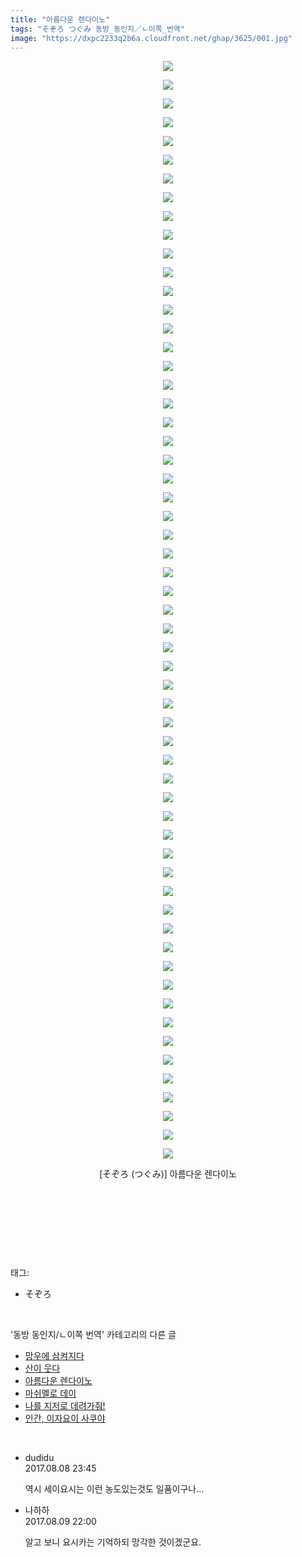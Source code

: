 ```yaml
---
title: "아름다운 렌다이노"
tags: "そぞろ つぐみ 동방_동인지／ㄴ이쪽_번역"
image: "https://dxpc2233q2b6a.cloudfront.net/ghap/3625/001.jpg"
---
```

<div class="article">
<p style="text-align: center; clear: none; float: none;"><img src="{{ site.imgserver3 }}/ghap/3625/001.jpg"/></p>
<p style="text-align: center; clear: none; float: none;"><img src="{{ site.imgserver3 }}/ghap/3625/002.jpg"/></p>
<p style="text-align: center; clear: none; float: none;"><img src="{{ site.imgserver3 }}/ghap/3625/003.jpg"/></p>
<p style="text-align: center; clear: none; float: none;"><img src="{{ site.imgserver3 }}/ghap/3625/004.jpg"/></p>
<p style="text-align: center; clear: none; float: none;"><img src="{{ site.imgserver3 }}/ghap/3625/005.jpg"/></p>
<p style="text-align: center; clear: none; float: none;"><img src="{{ site.imgserver3 }}/ghap/3625/006.jpg"/></p>
<p style="text-align: center; clear: none; float: none;"><img src="{{ site.imgserver3 }}/ghap/3625/007.jpg"/></p>
<p style="text-align: center; clear: none; float: none;"><img src="{{ site.imgserver3 }}/ghap/3625/008.jpg"/></p>
<p style="text-align: center; clear: none; float: none;"><img src="{{ site.imgserver3 }}/ghap/3625/009.jpg"/></p>
<p style="text-align: center; clear: none; float: none;"><img src="{{ site.imgserver3 }}/ghap/3625/010.jpg"/></p>
<p style="text-align: center; clear: none; float: none;"><img src="{{ site.imgserver3 }}/ghap/3625/011.jpg"/></p>
<p style="text-align: center; clear: none; float: none;"><img src="{{ site.imgserver3 }}/ghap/3625/012.jpg"/></p>
<p style="text-align: center; clear: none; float: none;"><img src="{{ site.imgserver3 }}/ghap/3625/013.jpg"/></p>
<p style="text-align: center; clear: none; float: none;"><img src="{{ site.imgserver3 }}/ghap/3625/014.jpg"/></p>
<p style="text-align: center; clear: none; float: none;"><img src="{{ site.imgserver3 }}/ghap/3625/015.jpg"/></p>
<p style="text-align: center; clear: none; float: none;"><img src="{{ site.imgserver3 }}/ghap/3625/016.jpg"/></p>
<p style="text-align: center; clear: none; float: none;"><img src="{{ site.imgserver3 }}/ghap/3625/017.jpg"/></p>
<p style="text-align: center; clear: none; float: none;"><img src="{{ site.imgserver3 }}/ghap/3625/018.jpg"/></p>
<p style="text-align: center; clear: none; float: none;"><img src="{{ site.imgserver3 }}/ghap/3625/019.jpg"/></p>
<p style="text-align: center; clear: none; float: none;"><img src="{{ site.imgserver3 }}/ghap/3625/020.jpg"/></p>
<p style="text-align: center; clear: none; float: none;"><img src="{{ site.imgserver3 }}/ghap/3625/021.jpg"/></p>
<p style="text-align: center; clear: none; float: none;"><img src="{{ site.imgserver3 }}/ghap/3625/022.jpg"/></p>
<p style="text-align: center; clear: none; float: none;"><img src="{{ site.imgserver3 }}/ghap/3625/023.jpg"/></p>
<p style="text-align: center; clear: none; float: none;"><img src="{{ site.imgserver3 }}/ghap/3625/024.jpg"/></p>
<p style="text-align: center; clear: none; float: none;"><img src="{{ site.imgserver3 }}/ghap/3625/025.jpg"/></p>
<p style="text-align: center; clear: none; float: none;"><img src="{{ site.imgserver3 }}/ghap/3625/026.jpg"/></p>
<p style="text-align: center; clear: none; float: none;"><img src="{{ site.imgserver3 }}/ghap/3625/027.jpg"/></p>
<p style="text-align: center; clear: none; float: none;"><img src="{{ site.imgserver3 }}/ghap/3625/028.jpg"/></p>
<p style="text-align: center; clear: none; float: none;"><img src="{{ site.imgserver3 }}/ghap/3625/029.jpg"/></p>
<p style="text-align: center; clear: none; float: none;"><img src="{{ site.imgserver3 }}/ghap/3625/030.jpg"/></p>
<p style="text-align: center; clear: none; float: none;"><img src="{{ site.imgserver3 }}/ghap/3625/031.jpg"/></p>
<p style="text-align: center; clear: none; float: none;"><img src="{{ site.imgserver3 }}/ghap/3625/032.jpg"/></p>
<p style="text-align: center; clear: none; float: none;"><img src="{{ site.imgserver3 }}/ghap/3625/033.jpg"/></p>
<p style="text-align: center; clear: none; float: none;"><img src="{{ site.imgserver3 }}/ghap/3625/034.jpg"/></p>
<p style="text-align: center; clear: none; float: none;"><img src="{{ site.imgserver3 }}/ghap/3625/035.jpg"/></p>
<p style="text-align: center; clear: none; float: none;"><img src="{{ site.imgserver3 }}/ghap/3625/036.jpg"/></p>
<p style="text-align: center; clear: none; float: none;"><img src="{{ site.imgserver3 }}/ghap/3625/037.jpg"/></p>
<p style="text-align: center; clear: none; float: none;"><img src="{{ site.imgserver3 }}/ghap/3625/038.jpg"/></p>
<p style="text-align: center; clear: none; float: none;"><img src="{{ site.imgserver3 }}/ghap/3625/039.jpg"/></p>
<p style="text-align: center; clear: none; float: none;"><img src="{{ site.imgserver3 }}/ghap/3625/040.jpg"/></p>
<p style="text-align: center; clear: none; float: none;"><img src="{{ site.imgserver3 }}/ghap/3625/041.jpg"/></p>
<p style="text-align: center; clear: none; float: none;"><img src="{{ site.imgserver3 }}/ghap/3625/042.jpg"/></p>
<p style="text-align: center; clear: none; float: none;"><img src="{{ site.imgserver3 }}/ghap/3625/043.jpg"/></p>
<p style="text-align: center; clear: none; float: none;"><img src="{{ site.imgserver3 }}/ghap/3625/044.jpg"/></p>
<p style="text-align: center; clear: none; float: none;"><img src="{{ site.imgserver3 }}/ghap/3625/045.jpg"/></p>
<p style="text-align: center; clear: none; float: none;"><img src="{{ site.imgserver3 }}/ghap/3625/046.jpg"/></p>
<p style="text-align: center; clear: none; float: none;"><img src="{{ site.imgserver3 }}/ghap/3625/047.jpg"/></p>
<p style="text-align: center; clear: none; float: none;"><img src="{{ site.imgserver3 }}/ghap/3625/048.jpg"/></p>
<p style="text-align: center; clear: none; float: none;"><img src="{{ site.imgserver3 }}/ghap/3625/049.jpg"/></p>
<p style="text-align: center; clear: none; float: none;"><img src="{{ site.imgserver3 }}/ghap/3625/050.jpg"/></p>
<p style="text-align: center; clear: none; float: none;"><img src="{{ site.imgserver3 }}/ghap/3625/051.jpg"/></p>
<p style="text-align: center; clear: none; float: none;"><img src="{{ site.imgserver3 }}/ghap/3625/052.jpg"/></p>
<p style="text-align: center; clear: none; float: none;"><img src="{{ site.imgserver3 }}/ghap/3625/053.jpg"/></p>
<p style="text-align: center; clear: none; float: none;"><img src="{{ site.imgserver3 }}/ghap/3625/054.jpg"/></p>
<p style="text-align: center; clear: none; float: none;"><img src="{{ site.imgserver3 }}/ghap/3625/055.jpg"/></p>
<p style="text-align: center; clear: none; float: none;"><img src="{{ site.imgserver3 }}/ghap/3625/056.jpg"/></p>
<p style="text-align: center; clear: none; float: none;"><img src="{{ site.imgserver3 }}/ghap/3625/057.jpg"/></p>
<p style="text-align: center; clear: none; float: none;"><img src="{{ site.imgserver3 }}/ghap/3625/058.jpg"/></p>
<p style="text-align: center; clear: none; float: none;"><img src="{{ site.imgserver3 }}/ghap/3625/059.jpg"/></p>
<p style="text-align: center; clear: none; float: none;">[そぞろ (つぐみ)] 아름다운 렌다이노</p>
<p style="text-align: center; clear: none; float: none;"><br/></p>
<p style="text-align: center; clear: none; float: none;"><br/></p>
<p><br/></p>
</div><br/>
<div class="tagTrail">
<p>태그: </p>
<ul>
<li>そぞろ</li>
</ul>
</div><br/>
<div class="another">
<p>'동방 동인지/ㄴ이쪽 번역' 카테고리의 다른 글</p>
<ul>
<li><a href="/ghap_3648">망우에 삼켜지다</a></li>
<li><a href="/ghap_3626">산이 웃다</a></li>
<li><a href="/ghap_3625">아름다운 렌다이노</a></li>
<li><a href="/ghap_3623">마쉬멜로 데이</a></li>
<li><a href="/ghap_3607">나를 지저로 데려가줘!</a></li>
<li><a href="/ghap_3605">인간, 이자요이 사쿠야</a></li>
</ul>
</div><br/>
<div class="cb_module cb_fluid">
<div class="cb_wrt cb_profile">
<div class="comment">
<ul>
<li class="cb_thumb_off" id="comment15054550">
<div class="cb_comment_area">
<div class="cb_info_area">
<div class="cb_section">
<span class="cb_nick_name">dudidu</span>
</div>
<div class="cb_section">
<span class="cb_date">2017.08.08 23:45 </span>
</div>
</div>
<div class="cb_dsc_comment">
<p class="cb_dsc">
											역시 세이요시는 이런 농도있는것도 일품이구나...
										</p>
</div>
</div></li>
<li class="cb_thumb_off" id="comment15055557">
<div class="cb_comment_area">
<div class="cb_info_area">
<div class="cb_section">
<span class="cb_nick_name">나하하</span>
</div>
<div class="cb_section">
<span class="cb_date">2017.08.09 22:00 </span>
</div>
</div>
<div class="cb_dsc_comment">
<p class="cb_dsc">
											알고 보니 요시카는 기억하되 망각한 것이겠군요.
										</p>
</div>
</div></li>
</ul>
</div>
</div><!-- commentList close -->
</div><br/>
